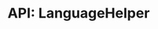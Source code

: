 ---
comment: "/**\n * The client side language helper\n *\n * @memberof HashBrown.Client.Helpers\n */"
meta:
    range:
        - 328
        - 1831
    filename: LanguageHelper.js
    lineno: 14
    columnno: 0
    path: /home/mrzapp/Development/Web/hashbrown-cms/src/Client/Helpers
    code:
        id: astnode100000719
        name: LanguageHelper
        type: ClassDeclaration
        paramnames: []
classdesc: 'The client side language helper'
memberof: HashBrown.Client.Helpers
name: LanguageHelper
longname: HashBrown.Client.Helpers.LanguageHelper
kind: class
scope: static
methods:
    -
        comment: "/**\n     * Gets all selected languages\n     *\n     * @param {String} project\n     *\n     * @returns {Array} List of language names\n     */"
        meta:
            range:
                - 527
                - 969
            filename: LanguageHelper.js
            lineno: 22
            columnno: 4
            path: /home/mrzapp/Development/Web/hashbrown-cms/src/Client/Helpers
            code:
                id: astnode100000723
                name: LanguageHelper.getLanguages
                type: MethodDefinition
                paramnames:
                    - project
            vars:
                "": null
        description: 'Gets all selected languages'
        params:
            -
                type:
                    names:
                        - String
                name: project
        returns:
            -
                type:
                    names:
                        - Array
                description: 'List of language names'
        name: getLanguages
        longname: HashBrown.Client.Helpers.LanguageHelper.getLanguages
        kind: function
        memberof: HashBrown.Client.Helpers.LanguageHelper
        scope: static
    -
        comment: "/**\n     * Gets all selected languages (sync)\n     *\n     * @param {String} project\n     *\n     * @returns {Array} List of language names\n     */"
        meta:
            range:
                - 1128
                - 1281
            filename: LanguageHelper.js
            lineno: 46
            columnno: 4
            path: /home/mrzapp/Development/Web/hashbrown-cms/src/Client/Helpers
            code:
                id: astnode100000783
                name: LanguageHelper.getLanguagesSync
                type: MethodDefinition
                paramnames:
                    - project
            vars:
                "": null
        description: 'Gets all selected languages (sync)'
        params:
            -
                type:
                    names:
                        - String
                name: project
        returns:
            -
                type:
                    names:
                        - Array
                description: 'List of language names'
        name: getLanguagesSync
        longname: HashBrown.Client.Helpers.LanguageHelper.getLanguagesSync
        kind: function
        memberof: HashBrown.Client.Helpers.LanguageHelper
        scope: static
    -
        comment: "/**\n     * Sets all languages\n     *\n     * @param {String} project\n     * @param {Array} languages\n     *\n     * @returns {Promise} promise\n     */"
        meta:
            range:
                - 1440
                - 1829
            filename: LanguageHelper.js
            lineno: 60
            columnno: 4
            path: /home/mrzapp/Development/Web/hashbrown-cms/src/Client/Helpers
            code:
                id: astnode100000803
                name: LanguageHelper.setLanguages
                type: MethodDefinition
                paramnames:
                    - project
                    - languages
            vars:
                "": null
        description: 'Sets all languages'
        params:
            -
                type:
                    names:
                        - String
                name: project
            -
                type:
                    names:
                        - Array
                name: languages
        returns:
            -
                type:
                    names:
                        - Promise
                description: promise
        name: setLanguages
        longname: HashBrown.Client.Helpers.LanguageHelper.setLanguages
        kind: function
        memberof: HashBrown.Client.Helpers.LanguageHelper
        scope: static
shortname: LanguageHelper
layout: docPage
permalink: /docs/hashbrown/client/helpers/languagehelper/
title: 'API: LanguageHelper'
description: 'The client side language helper'

---